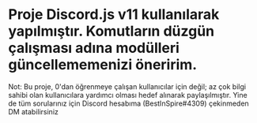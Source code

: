 # Proje Discord.js v11 kullanılarak yapılmıştır. Komutların düzgün çalışması adına modülleri güncellememenizi öneririm.
Not: Bu proje, 0'dan öğrenmeye çalışan kullanıcılar için değil; az çok bilgi sahibi olan kullanıcılara yardımcı olması hedef alınarak paylaşılmıştır.
Yine de tüm sorularınız için Discord hesabıma (BestInSpire#4309) çekinmeden DM atabilirsiniz
